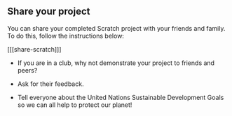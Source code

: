 ## Share your project

You can share your completed Scratch project with your friends and family. To do this, follow the instructions below:

[[[share-scratch]]]

+ If you are in a club, why not demonstrate your project to friends and peers?

+ Ask for their feedback.

+ Tell everyone about the United Nations Sustainable Development Goals so we can all help to protect our planet!
